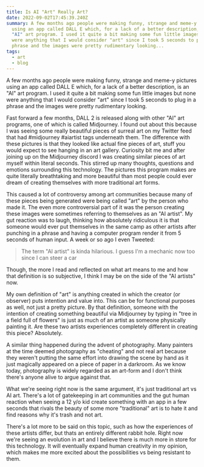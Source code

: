 ```yaml
---
title: Is AI "Art" Really Art?
date: 2022-09-02T17:45:39.240Z
summary: A few months ago people were making funny, strange and meme-y pictures
  using an app called DALL E which, for a lack of a better description, is an
  "AI" art program. I used it quite a bit making some fun little images but none
  were anything that I would consider "art" since I took 5 seconds to plug in a
  phrase and the images were pretty rudimentary looking...
tags:
  - art
  - blog
---
```

A few months ago people were making funny, strange and meme-y pictures using an app called DALL E which, for a lack of a better description, is an "AI" art program. I used it quite a bit making some fun little images but none were anything that I would consider "art" since I took 5 seconds to plug in a phrase and the images were pretty rudimentary looking. 

Fast forward a few months, DALL 2 is released along with other "AI" art programs, one of which is called Midjourney. I found out about this because I was seeing some really beautiful pieces of surreal art on my Twitter feed that had #midjourney #aiartist tags underneath them. The difference with these pictures is that they looked like actual fine pieces of art, stuff you would expect to see hanging in an art gallery. Curiosity bit me and after joining up on the Midjourney discord I was creating similar pieces of art myself within literal seconds. This stirred up many thoughts, questions and emotions surrounding this technology. The pictures this program makes are quite literally breathtaking and more beautiful than most people could ever dream of creating themselves with more traditional art forms. 

This caused a lot of controversy among art communities because many of these pieces being generated were being called "art" by the person who made it. The even more controversial part of it was the person creating these images were sometimes referring to themselves as an "AI artist". My gut reaction was to laugh, thinking how absolutely ridiculous it is that someone would ever put themselves in the same camp as other artists after punching in a phrase and having a computer program render it from 5 seconds of human input. A week or so ago I even Tweeted:

> The term "AI artist" is kinda hilarious. I guess I'm a mechanic now too since I can steer a car

Though, the more I read and reflected on what art means to me and how that definition is so subjective, I think I may be on the side of the "AI artists" now.

My own definition of "art" is anything created in which the creator (or observer) puts intention and value into. This can be for functional purposes as well, not just a pretty picture. By that definition, someone with the intention of creating something beautiful via Midjourney by typing in "tree in a field full of flowers" is just as much of an artist as someone physically painting it. Are these two artists experiences completely different in creating this piece? Absolutely. 

A similar thing happened during the advent of photography. Many painters at the time deemed photography as "cheating" and not real art because they weren't putting the same effort into drawing the scene by hand as it just magically appeared on a piece of paper in a darkroom. As we know today, photography is widely regarded as an art-form and I don't think there's anyone alive to argue against that. 

What we're seeing right now is the same argument, it's just traditional art vs AI art. There's a lot of gatekeeping in art communities and the gut human reaction when seeing a 12 y/o kid create something with an app in a few seconds that rivals the beauty of some more "traditional" art is to hate it and find reasons why it's trash and not art. 

There's a lot more to be said on this topic, such as how the experiences of these artists differ, but thats an entirely different rabbit hole. Right now we're seeing an evolution in art and I believe there is much more in store for this technology. It will eventually expand human creativity in my opinion, which makes me more excited about the possibilities vs being resistant to them.